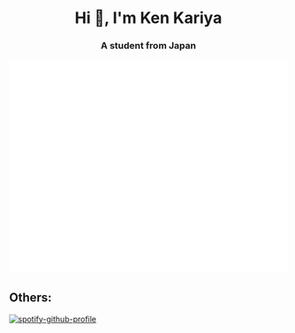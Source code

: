 <h1 align="center">Hi 👋, I'm Ken Kariya</h1>
<h3 align="center">A student from Japan</h3>

![Metrics](/github-metrics.svg)

<h2 align="left">Others:</h2>

[![spotify-github-profile](https://spotify-github-profile.vercel.app/api/view?uid=31j2wxsx3fehdkctvr7t5kybo3hy&cover_image=true&theme=default)](https://github.com/kittinan/spotify-github-profile)
